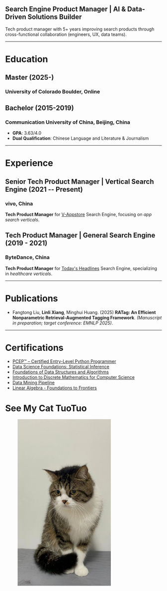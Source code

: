 

## Search Engine Product Manager | AI & Data-Driven Solutions Builder

Tech product manager with 5+ years improving search products through cross-functional collaboration (engineers, UX, data teams). 

---

# Education

## Master (2025-)

### University of Colorado Boulder, Online

## Bachelor (2015-2019)

### Communication University of China, Beijing, China

- **GPA**: 3.63/4.0
- **Dual Qualification**: Chinese Language and Literature & Journalism

---

# Experience

## Senior Tech Product Manager | Vertical Search Engine (2021 -- Present)

### vivo, China

**Tech Product Manager** for [V-Appstore](https://www.vivo.com/en/support/questionList?categoryId=55879) Search Engine, focusing on *app search verticals*.

## Tech Product Manager | General Search Engine (2019 - 2021)

### ByteDance, China

**Tech Product Manager** for [Today's Headlines](https://www.toutiao.com/?wid=1740214423199) Search Engine, specializing in *healthcare verticals*.

---

# Publications

- Fangtong Liu, **Linli Xiang**, Minghui Huang. (2025) **RATag: An Efficient Nonparametric Retrieval-Augmented Tagging Framework**. *(Manuscript in preparation; target conference: EMNLP 2025)*.

---

# Certifications

- [PCEP™ – Certified Entry-Level Python Programmer](https://verify.openedg.org/?id=DCwS.Qso7.e7i0)
- [Data Science Foundations: Statistical Inference](https://coursera.org/verify/specialization/FJZ4NSHTPY49)
- [Foundations of Data Structures and Algorithms](https://coursera.org/verify/specialization/KM992JJKNQ0H)
- [Introduction to Discrete Mathematics for Computer Science](https://coursera.org/verify/specialization/BQL9KGB9FWUK)
- [Data Mining Pipeline](https://coursera.org/verify/36C63TJU8ZSN)
- [Linear Algebra - Foundations to Frontiers](https://courses.edx.org/certificates/bf51d5d72ffb4bb0895fa0aae0cbbfba)


# See My Cat TuoTuo
<figure>
  <img src="tuo.jpg" width="300" height="auto" alt="TuoTuo">
</figure>
